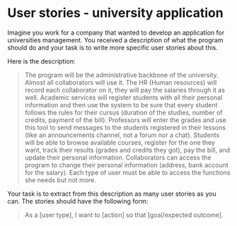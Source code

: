 # User stories - university application

Imagine you work for a company that wanted to develop an application for universities management. You received a description of what the program should do and your task is to write more specific user stories about this.

Here is the description:

> The program will be the administrative backbone of the university. Almost all collaborators will use it. The HR (Human resources) will record each collaborator on it, they will pay the salaries through it as well. Academic services will register students with all their personal information and then use the system to be sure that every student follows the rules for their cursus (duration of the studies, number of credits, payment of the bill). Professors will enter the grades and use this tool to send messages to the students registered in their lessons (like an announcements channel, not a forum nor a chat). Students will be able to browse available courses, register for the one they want, track their results (grades and credits they got), pay the bill, and update their personal information. Collaborators can access the program to change their personal information (address, bank account for the salary). Each type of user must be able to access the functions she needs but not more. 

Your task is to extract from this description as many user stories as you can. The stories should have the following form:

> As a [user type], I want to [action] so that [goal/expected outcome].